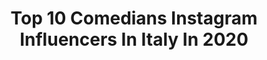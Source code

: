 ---
title: Top 10 Comedians Instagram Influencers In Italy In 2020
description: >-
  Find top comedians Instagram influencers in Italy in 2020. Most popular hashtags: #repost #fasedue #buonadomenica.
platform: Instagram
hits: 30
text_top: Identify the most popular Instagram accounts on inBeat.
text_bottom: Our platform has 30 Instagram influencers like this in Italy for you to contact.
profiles:
  - username: "cristianopasca"
    fullname: >-
      C R I S T I A N O   P A S C A
    bio: >-
      🎥Actor, director, iena😎 host and comedian📺| ora a dieta 😭 #dieta #diet 🇮🇹Italy Palermo❤ #cristianopasca #leiene @redazioneiene Agency: @sosiapistoia
    location: "Italy"
    followers: 30192
    engagement: 223
    commentsToLikes: 0.054075
    id: ck0w1qrn6koba0i19cizss34e
    verified: false
    hashtags: "#palermo, #leiene, #mariobiondo, #cristianopasca"
  - username: "lleshigenci"
    fullname: >-
      Genc Lleshi 🧿
    bio: >-
      🎭Actor /Comedian/ @alpazarvizionplus
    location: "Italy"
    followers: 8559
    engagement: 844
    commentsToLikes: 0.024322
    id: ck6tjxg5l3lyg0j719cv9usbh
    verified: false
    hashtags: "#shqiperia, #tirana, #kosova, #tirane"
  - username: "kushpapi_"
    fullname: >-
      Kush Papi 🍇🍊🍍
    bio: >-
      Chicago - Italian 🇮🇹 Actor/Comedian BUSINESS 📩KushPapiBookings@gmail.com
    location: "Italy"
    followers: 2230439
    engagement: 326
    commentsToLikes: 0.039212
    id: ck0vz5e4g7e1l0i1949naffoi
    verified: true
    hashtags: "#worldstar, #comedy, #funny, #tagafriend"
  - username: "stefanbuesser"
    fullname: >-
      Stefan Büsser
    bio: >-
      * Stand-up Comedian * Radio- and TV-Host * Di-Do live @SRF3 *** FB/TikTok/Snap: @stefanbuesser *** ➡️➡️➡️ Tour-Tickets👇🏼👇🏼👇🏼
    location: "Italy"
    followers: 121543
    engagement: 220
    commentsToLikes: 0.013216
    id: ck5zxf4oq7w9d0i14dxlvz8sh
    verified: true
    hashtags: ""
  - username: "dilsonespindola"
    fullname: >-
      Dilson Espindola
    bio: >-
      @labravo.oficial 🏋️‍♂️Atleta 🎙Comediante 📽cinema 📚Ed.Física 🥇Estreantes 🥇Mr. Rio 🥇Bi Brasileiro(Overall 🥇Sulamericano 4°Arnold 3°muscle
    location: "Italy"
    followers: 53925
    engagement: 283
    commentsToLikes: 0.047431
    id: ck5zyv3q1al7d0i14p0ic457n
    verified: false
    hashtags: "#eusoumax, #casadoscampeoes, #humorvenceu, #maxtitanium"
  - username: "cristiano.militello"
    fullname: >-
      Cristiano Militello
    bio: >-
      Attore 🎬 Inviato 🎤 Speaker radio R101 📻 Stand up comedian 🎙 Segnalazioni a gabibbo@mediaset.it
    location: "Italy"
    followers: 81144
    engagement: 236
    commentsToLikes: 0.032945
    id: ck6tn8dvg9c580j71az8fjptd
    verified: true
    hashtags: "#stasera, #sundayfunday, #rules, #buonadomenica"
  - username: "malhall"
    fullname: >-
      Mal Hall
    bio: >-
      ✦ Comedian ✦ Photographer & Vlogger ✦ #MalHall #laughshirt Get YOUR LaughShirt! 🔻🔻🔻🔻🔻
    location: "Italy"
    followers: 21231
    engagement: 120
    commentsToLikes: 0.031091
    id: ck5q9i38lb85x0i11kpovjwc6
    verified: true
    hashtags: "#sandiegoinfluencer, #stayathome, #standupcomedy, #quarantinelife"
  - username: "paola_minaccioni"
    fullname: >-
      paola minaccioni
    bio: >-
      ◾Actress ◾ Writer ◾ Stand up Comedian Profilo Ufficiale #cinema #standup #comedy
    location: "Italy"
    followers: 35786
    engagement: 295
    commentsToLikes: 0.045862
    id: ck6u53iyb7dyx0j71dnff8rdi
    verified: false
    hashtags: "#sentiquesta, #fasedue, #cinema, #poesia"
  - username: "joederosacomedy"
    fullname: >-
      Joe DeRosa
    bio: >-
      World reneged comedian. Arab on some Italian shit. Shows, podcasts, and albums HERE:
    location: "Italy"
    followers: 23375
    engagement: 154
    commentsToLikes: 0.044234
    id: ck6u1nje2mswd0j71rqg3qkri
    verified: false
    hashtags: "#nationalhero, #quarantine, #comedy, #newyork"
  - username: "bes_kallaku"
    fullname: >-
      Bes Kallaku
    bio: >-
      Albanian Actor, Comedian,Singer 🎶 Ciao Po Te Le ft Anila Mimani 👇🏼
    location: "Italy"
    followers: 1222292
    engagement: 270
    commentsToLikes: 0.006357
    id: ck6tjwu4m3ktz0j71jx4ruh7d
    verified: true
    hashtags: "#paketa, #albanian, #illyria, #gold"
---